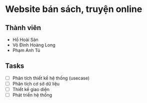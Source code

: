 # Website bán sách, truyện online
## Thành viên
+ Hồ Hoài Sản
+ Võ Đình Hoàng Long
+ Phạm Anh Tú
## Tasks
- [ ] Phân tích thiết kế hệ thống (usecase)
- [ ] Phân tích cơ sở dữ liệu
- [ ] Thiết kế giao diện
- [ ] Phát triển hệ thống
